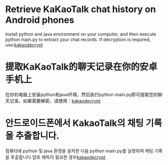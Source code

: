 # Retrieve KaKaoTalk chat history on Android phones
Install python and java environment on your computer, and then execute python main.py to extract your chat records. If decryption is required, use:[kakaodecrypt](https://github.com/jiru/kakaodecrypt)

# 提取KaKaoTalk的聊天记录在你的安卓手机上
在你的电脑上安装python和java环境，然后执行python main.py即可提取您的聊天记录。如果需要解密，请使用：[kakaodecrypt](https://github.com/jiru/kakaodecrypt)

# 안드로이드폰에서 KakaoTalk의 채팅 기록을 추출합니다.
컴퓨터에 python 및 java 환경을 설치한 다음 python main.py를 실행하여 채팅 기록을 추출합니다.암호 해독이 필요한 경우[kakaodecrypt](https://github.com/jiru/kakaodecrypt)
